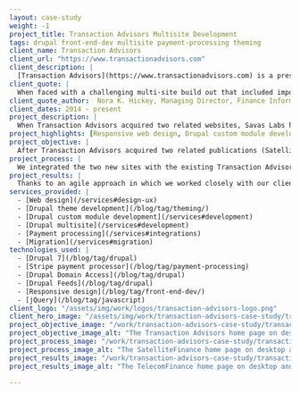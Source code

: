 ```yaml
---
layout: case-study
weight: -1
project_title: Transaction Advisors Multisite Development
tags: drupal front-end-dev multisite payment-processing theming
client_name: Transaction Advisors
client_url: "https://www.transactionadvisors.com"
client_description: |
  [Transaction Advisors](https://www.transactionadvisors.com) is a prestigious technical journal that publishes select white papers, technical articles, and research studies on the critical issues impacting corporate transaction planning, structuring, and execution.
client_quote: |
  When faced with a challenging multi-site build out that included importing content from a very old platform, creating 3 integrated subscription forms, and launching under a tight timeline, Savas Labs was strategic, knowledgeable, and great to work with. They were the right team for our complex project!
client_quote_author:  Nora K. Hickey, Managing Director, Finance Information Group
client_dates: 2014 - present
project_description: |
  When Transaction Advisors acquired two related websites, Savas Labs helped integrate those sites into their existing Drupal 7 infrastructure, providing responsive theming, subscription access, and a single administrative interface for all three sites.
project_highlights: [Responsive web design, Drupal custom module development, Drupal multisite, Payment processing, Content migration]
project_objective: |
  After Transaction Advisors acquired two related publications (SatelliteFinance and TelecomFinance), they needed to easily manage all three websites from a single administrative interface. For branding purposes, they wanted a similar look and feel across the three sites. Lastly, it was critical to offer users online subscription access to each site’s paywall-protected content.
project_process: |
  We integrated the two new sites with the existing Transaction Advisors Drupal 7 installation and database using the Drupal Domain Access module, allowing each site to have its own domain name and theme while providing a single administrative interface. We extended the Transaction Advisors theme to the SatelliteFinance and TelecomFinance sites in a responsive way so that they worked on all devices. For easy subscription management and access to paywall restricted content we integrated [Stripe](https://stripe.com/) via a custom module. The Drupal Feeds module allowed us to import all content from the two legacy sites before going live.
project_results: |
  Thanks to an agile approach in which we worked closely with our client, the new sites launched in time for an important conference, the administrative burden from running three separate websites was reduced, and both the customers and the business felt the benefit of easy to manage subscriptions.
services_provided: |
  - [Web design](/services#design-ux)
  - [Drupal theme development](/blog/tag/theming/)
  - [Drupal custom module development](/services#development)
  - [Drupal multisite](/services#development)
  - [Payment processing](/services#integrations)
  - [Migration](/services#migration)
technologies_used: |
  - [Drupal 7](/blog/tag/drupal)
  - [Stripe payment processor](/blog/tag/payment-processing)
  - [Drupal Domain Access](/blog/tag/drupal)
  - [Drupal Feeds](/blog/tag/drupal)
  - [Responsive design](/blog/tag/front-end-dev/)
  - [jQuery](/blog/tag/javascript)
client_logo: "/assets/img/work/logos/transaction-advisors-logo.png"
client_hero_image: "/assets/img/work/transaction-advisors-case-study/transaction_advisors_hero.jpg"
project_objective_image: "/work/transaction-advisors-case-study/transaction_advisors_objective.jpg"
project_objective_image_alt: "The Transaction Advisors home page on desktop and mobile."
project_process_image: "/work/transaction-advisors-case-study/transaction_advisors_process.jpg"
project_process_image_alt: "The SatelliteFinance home page on desktop and mobile."
project_results_image: "/work/transaction-advisors-case-study/transaction_advisors_results.jpg"
project_results_image_alt: "The TelecomFinance home page on desktop and mobile."

---
```

